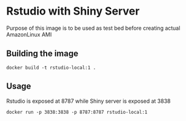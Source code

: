 # Rstudio with Shiny Server

Purpose of this image is to be used as test bed before creating actual AmazonLinux AMI

## Building the image

    docker build -t rstudio-local:1 . 

## Usage

Rstudio is exposed at 8787 while Shiny server is exposed at 3838

    docker run -p 3838:3838 -p 8787:8787 rstudio-local:1
    
 